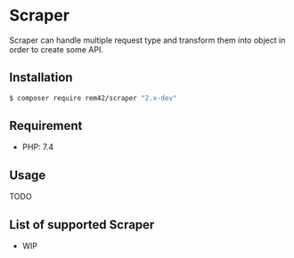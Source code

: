 Scraper
=======

Scraper can handle multiple request type and transform them into object in order to create some API.

Installation
------------

````bash
$ composer require rem42/scraper "2.x-dev"
````

Requirement
-------------

- PHP: 7.4

Usage
-----

 TODO

List of supported Scraper
-------------------------

- WIP

